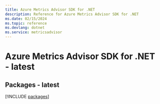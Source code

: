 ```yaml
---
title: Azure Metrics Advisor SDK for .NET
description: Reference for Azure Metrics Advisor SDK for .NET
ms.date: 02/15/2024
ms.topic: reference
ms.devlang: dotnet
ms.service: metricsadvisor
---
```

# Azure Metrics Advisor SDK for .NET - latest
## Packages - latest
[!INCLUDE [packages](metrics-advisor-index.md)]